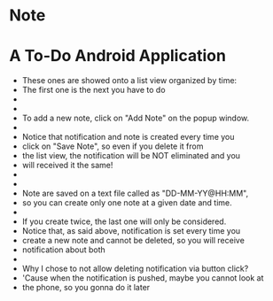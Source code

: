 # Note
# A To-Do Android Application

 * These ones are showed onto a list view organized by time:
 * The first one is the next you have to do
 *
 *
 * To add a new note, click on "Add Note" on the popup window.
 *
 * Notice that notification and note is created every time you
 * click on "Save Note", so even if you delete it from
 * the list view, the notification will be NOT eliminated and you
 * will received it the same!
 *
 *
 * Note are saved on a text file called as "DD-MM-YY@HH:MM",
 * so you can create only one note at a given date and time.
 *
 * If you create twice, the last one will only be considered.
 * Notice that, as said above, notification is set every time you
 * create a new note and cannot be deleted, so you will receive
 * notification about both
 *
 * Why I chose to not allow deleting notification via button click?
 * 'Cause when the notification is pushed, maybe you cannot look at
 * the phone, so you gonna do it later

